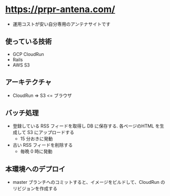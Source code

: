 # https://prpr-antena.com/

- 運用コストが安い自分専用のアンテナサイトです

## 使っている技術

- GCP CloudRun
- Rails
- AWS S3

## アーキテクチャ

- CloudRun => S3 <= ブラウザ

## バッチ処理

- 登録している RSS フィードを取得し DB に保存する. 各ページのHTML を生成して S3 にアップロードする
  - 15 分おきに発動
- 古い RSS フィードを削除する
  - 毎晩 0 時に発動

## 本環境へのデプロイ

- master ブランチへのコミットすると、イメージをビルドして、CloudRun のリビジョンを作成する

